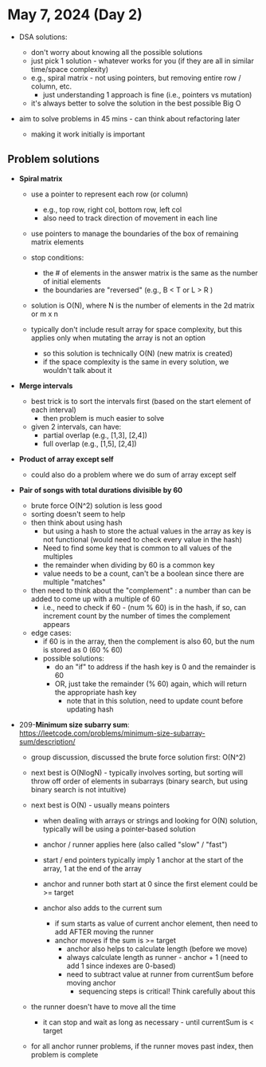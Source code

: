 # May 7, 2024 (Day 2)

- DSA solutions:
  - don't worry about knowing all the possible solutions
  - just pick 1 solution - whatever works for you (if they are all in similar time/space complexity)
  - e.g., spiral matrix - not using pointers, but removing entire row / column, etc.
    - just understanding 1 approach is fine (i.e., pointers vs mutation)
  - it's always better to solve the solution in the best possible Big O

- aim to solve problems in 45 mins - can think about refactoring later
  - making it work initially is important

## Problem solutions

- **Spiral matrix**
  - use a pointer to represent each row (or column)
    - e.g., top row, right col, bottom row, left col
    - also need to track direction of movement in each line
  - use pointers to manage the boundaries of the box of remaining matrix elements
  - stop conditions:
    - the # of elements in the answer matrix is the same as the number of initial elements
    - the boundaries are "reversed" (e.g., B < T or L > R  )

  - solution is O(N), where N is the number of elements in the 2d matrix or m x n
  - typically don't include result array for space complexity, but this applies only when mutating the array is not an option
    - so this solution is technically O(N) (new matrix is created)
    - if the space complexity is the same in every solution, we wouldn't talk about it

- **Merge intervals**
  - best trick is to sort the intervals first (based on the start element of each interval)
    - then problem is much easier to solve
  - given 2 intervals, can have:
    - partial overlap (e.g., [1,3], [2,4])
    - full overlap (e.g., [1,5], [2,4])

- **Product of array except self**
  - could also do a problem where we do sum of array except self


- **Pair of songs with total durations divisible by 60**
  - brute force O(N^2) solution is less good
  - sorting doesn't seem to help
  - then think about using hash
    - but using a hash to store the actual values in the array as key is not functional (would need to check every value in the hash)
    - Need to find some key that is common to all values of the multiples
    - the remainder when dividing by 60 is a common key
    - value needs to be a count, can't be a boolean since there are multiple "matches"
  - then need to think about the "complement" : a number than can be added to come up with a multiple of 60
    - i.e., need to check if 60 - (num % 60) is in the hash, if so, can increment count by the number of times the complement appears
  - edge cases:
    - if 60 is in the array, then the complement is also 60, but the num is stored as 0 (60 % 60)
    - possible solutions:
      - do an "if" to address if the hash key is 0 and the remainder is 60
      - OR, just take the remainder (% 60) again, which will return the appropriate hash key
        - note that in this solution, need to update count before updating hash

- 209-**Minimum size subarry sum**: https://leetcode.com/problems/minimum-size-subarray-sum/description/
    - group discussion, discussed the brute force solution first: O(N^2)
    - next best is O(NlogN) - typically involves sorting, but sorting will throw off order of elements in subarrays (binary search, but using binary search is not intuitive)
    - next best is O(N) - usually means pointers
      - when dealing with arrays or strings and looking for O(N) solution, typically will be using a pointer-based solution

      - anchor / runner applies here (also called "slow" / "fast")
      - start / end pointers typically imply 1 anchor at the start of the array, 1 at the end of the array
      - anchor and runner both start at 0 since the first element could be >= target
      - anchor also adds to the current sum
          - if sum starts as value of current anchor element, then need to add AFTER moving the runner
          - anchor moves if the sum is >= target
            - anchor also helps to calculate length (before we move)
            - always calculate length as runner - anchor + 1 (need to add 1 since indexes are 0-based)
            - need to subtract value at runner from currentSum before moving anchor
              - sequencing steps is critical!  Think carefully about this

    - the runner doesn't have to move all the time
      - it can stop and wait as long as necessary - until currentSum is < target
    - for all anchor runner problems, if the runner moves past index, then problem is complete





